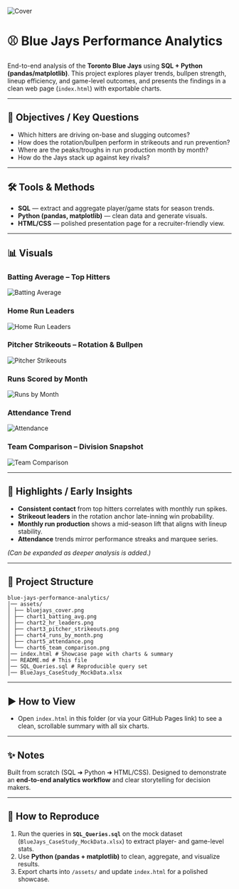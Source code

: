 ![Cover](assets/bluejays_cover.png)

# ⚾ Blue Jays Performance Analytics

End-to-end analysis of the **Toronto Blue Jays** using **SQL + Python (pandas/matplotlib)**. This project explores player trends, bullpen strength, lineup efficiency, and game-level outcomes, and presents the findings in a clean web page (`index.html`) with exportable charts.

---

## 🎯 Objectives / Key Questions
- Which hitters are driving on-base and slugging outcomes?
- How does the rotation/bullpen perform in strikeouts and run prevention?
- Where are the peaks/troughs in run production month by month?
- How do the Jays stack up against key rivals?

---

## 🛠 Tools & Methods
- **SQL** — extract and aggregate player/game stats for season trends.
- **Python (pandas, matplotlib)** — clean data and generate visuals.
- **HTML/CSS** — polished presentation page for a recruiter-friendly view.

---

## 📊 Visuals

### Batting Average – Top Hitters
![Batting Average](assets/chart1_batting_avg.png)

### Home Run Leaders
![Home Run Leaders](assets/chart2_hr_leaders.png)

### Pitcher Strikeouts – Rotation & Bullpen
![Pitcher Strikeouts](assets/chart3_pitcher_strikeouts.png)

### Runs Scored by Month
![Runs by Month](assets/chart4_runs_by_month.png)

### Attendance Trend
![Attendance](assets/chart5_attendance.png)

### Team Comparison – Division Snapshot
![Team Comparison](assets/chart6_team_comparison.png)

---

## 🔑 Highlights / Early Insights
- **Consistent contact** from top hitters correlates with monthly run spikes.
- **Strikeout leaders** in the rotation anchor late-inning win probability.
- **Monthly run production** shows a mid-season lift that aligns with lineup stability.
- **Attendance** trends mirror performance streaks and marquee series.

*(Can be expanded as deeper analysis is added.)*

---

## 📂 Project Structure  
```
blue-jays-performance-analytics/
│── assets/
│ ├── bluejays_cover.png
│ ├── chart1_batting_avg.png
│ ├── chart2_hr_leaders.png
│ ├── chart3_pitcher_strikeouts.png
│ ├── chart4_runs_by_month.png
│ ├── chart5_attendance.png
│ └── chart6_team_comparison.png
│── index.html # Showcase page with charts & summary
│── README.md # This file
│── SQL_Queries.sql # Reproducible query set
│── BlueJays_CaseStudy_MockData.xlsx
```

---

## ▶️ How to View
- Open `index.html` in this folder (or via your GitHub Pages link) to see a clean, scrollable summary with all six charts.

---

## ✨ Notes
Built from scratch (SQL ➜ Python ➜ HTML/CSS). Designed to demonstrate an **end-to-end analytics workflow** and clear storytelling for decision makers.

---

## 🔄 How to Reproduce
1. Run the queries in **`SQL_Queries.sql`** on the mock dataset (`BlueJays_CaseStudy_MockData.xlsx`) to extract player- and game-level stats.  
2. Use **Python (pandas + matplotlib)** to clean, aggregate, and visualize results.  
3. Export charts into `/assets/` and update `index.html` for a polished showcase. 
